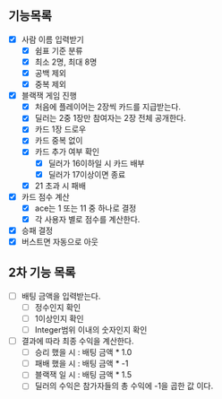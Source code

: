 ## 기능목록
- [x] 사람 이름 입력받기
  - [x] 쉼표 기준 분류
  - [x] 최소 2명, 최대 8명
  - [x] 공백 제외
  - [x] 중복 제외
- [x] 블랙잭 게임 진행
  - [x] 처음에 플레이어는 2장씩 카드를 지급받는다.
  - [x] 딜러는 2중 1장만 참여자는 2장 전체 공개한다.
  - [x] 카드 1장 드로우
  - [x] 카드 중복 없이
  - [x] 카드 추가 여부 확인
    - [x] 딜러가 16이하일 시 카드 배부
    - [x] 딜러가 17이상이면 종료
  - [x] 21 초과 시 패배
- [x] 카드 점수 계산
  - [x] ace는 1 또는 11 중 하나로 결정
  - [x] 각 사용자 별로 점수를 계산한다.
- [x] 승패 결정
- [x] 버스트면 자동으로 아웃

## 2차 기능 목록
- [ ] 배팅 금액을 입력받는다.
  - [ ] 정수인지 확인
  - [ ] 1이상인지 확인
  - [ ] Integer범위 이내의 숫자인지 확인
- [ ] 결과에 따라 최종 수익을 계산한다.
  - [ ] 승리 했을 시 : 배팅 금액 * 1.0
  - [ ] 패배 했을 시 : 배팅 금액 * -1
  - [ ] 블랙잭 일 시 : 배팅 금액 * 1.5
  - [ ] 딜러의 수익은 참가자들의 총 수익에 -1을 곱한 값 이다.
